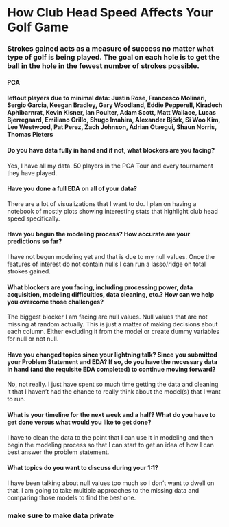 # How Club Head Speed Affects Your Golf Game


### Strokes gained acts as a measure of success no matter what type of golf is being played. The goal on each hole is to get the ball in the hole in the fewest number of strokes possible. 


#### PCA


#### leftout players due to minimal data: Justin Rose, Francesco Molinari, Sergio Garcia, Keegan Bradley, Gary Woodland, Eddie Pepperell, Kiradech Aphibarnrat, Kevin Kisner, Ian Poulter, Adam Scott, Matt Wallace, Lucas Bjerregaard, Emiliano Grillo, Shugo Imahira, Alexander Björk, Si Woo Kim, Lee Westwood, Pat Perez, Zach Johnson, Adrian Otaegui, Shaun Norris, Thomas Pieters



#### Do you have data fully in hand and if not, what blockers are you facing?

Yes, I have all my data. 50 players in the PGA Tour and every tournament they have played. 

#### Have you done a full EDA on all of your data?
There are a lot of visualizations that I want to do. I plan on having a notebook of mostly plots showing interesting stats that highlight club head speed specifically.

#### Have you begun the modeling process? How accurate are your predictions so far?
I have not begun modeling yet and that is due to my null values. Once the features of interest do not contain nulls I can run a lasso/ridge on total strokes gained.

#### What blockers are you facing, including processing power, data acquisition, modeling difficulties, data cleaning, etc.? How can we help you overcome those challenges?
The biggest blocker I am facing are null values. Null values that are not missing at random actually. This is just a matter of making decisions about each column. Either excluding it from the model or create dummy variables for null or not null.

#### Have you changed topics since your lightning talk? Since you submitted your Problem Statement and EDA? If so, do you have the necessary data in hand (and the requisite EDA completed) to continue moving forward?
No, not really. I just have spent so much time getting the data and cleaning it that I haven’t had the chance to really think about the model(s) that I want to run.

#### What is your timeline for the next week and a half? What do you have to get done versus what would you like to get done?
I have to clean the data to the point that I can use it in modeling and then begin the modeling process so that I can start to get an idea of how I can best answer the problem statement. 

#### What topics do you want to discuss during your 1:1?
I have been talking about null values too much so I don’t want to dwell on that. I am going to take multiple approaches to the missing data and comparing those models to find the best one. 




### make sure to make data private
